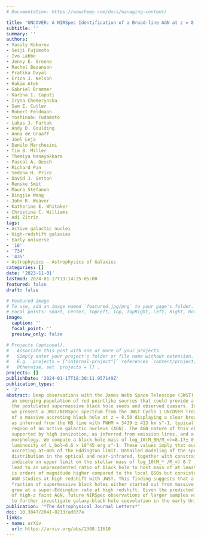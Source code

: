 ```yaml
---
# Documentation: https://wowchemy.com/docs/managing-content/

title: 'UNCOVER: A NIRSpec Identification of a Broad-line AGN at z = 8.50'
subtitle: ''
summary: ''
authors:
- Vasily Kokorev
- Seiji Fujimoto
- Ivo Labbe
- Jenny E. Greene
- Rachel Bezanson
- Pratika Dayal
- Erica J. Nelson
- Hakim Atek
- Gabriel Brammer
- Karina I. Caputi
- Iryna Chemerynska
- Sam E. Cutler
- Robert Feldmann
- Yoshinobu Fudamoto
- Lukas J. Furtak
- Andy D. Goulding
- Anna de Graaff
- Joel Leja
- Danilo Marchesini
- Tim B. Miller
- Themiya Nanayakkara
- Pascal A. Oesch
- Richard Pan
- Sedona H. Price
- David J. Setton
- Renske Smit
- Mauro Stefanon
- Bingjie Wang
- John R. Weaver
- Katherine E. Whitaker
- Christina C. Williams
- Adi Zitrin
tags:
- Active galactic nuclei
- High-redshift galaxies
- Early universe
- '16'
- '734'
- '435'
- Astrophysics - Astrophysics of Galaxies
categories: []
date: '2023-11-01'
lastmod: 2024-01-17T13:14:25-05:00
featured: false
draft: false

# Featured image
# To use, add an image named `featured.jpg/png` to your page's folder.
# Focal points: Smart, Center, TopLeft, Top, TopRight, Left, Right, BottomLeft, Bottom, BottomRight.
image:
  caption: ''
  focal_point: ''
  preview_only: false

# Projects (optional).
#   Associate this post with one or more of your projects.
#   Simply enter your project's folder or file name without extension.
#   E.g. `projects = ["internal-project"]` references `content/project/deep-learning/index.md`.
#   Otherwise, set `projects = []`.
projects: []
publishDate: '2024-01-17T18:30:11.957149Z'
publication_types:
- '2'
abstract: Deep observations with the James Webb Space Telescope (JWST) have revealed
  an emerging population of red pointlike sources that could provide a link between
  the postulated supermassive black hole seeds and observed quasars. In this work,
  we present a JWST/NIRSpec spectrum from the JWST Cycle 1 UNCOVER Treasury survey
  of a massive accreting black hole at z = 8.50 displaying a clear broad-line component
  as inferred from the Hβ line with FWHM = 3439 ± 413 km s^-1, typical of the broad-line
  region of an active galactic nucleus (AGN). The AGN nature of this object is further
  supported by high ionization, as inferred from emission lines, and a point-source
  morphology. We compute a black hole mass of log_10(M_BH/M_⊙)=8.17± 0.42 and a bolometric
  luminosity of L_bol~6.6 × 10^45 erg s^-1. These values imply that our object is
  accreting at~40% of the Eddington limit. Detailed modeling of the spectral energy
  distribution in the optical and near-infrared, together with constraints from ALMA,
  indicate an upper limit on the stellar mass of log_10(M_* /M_⊙) 8.7 , which would
  lead to an unprecedented ratio of black hole to host mass of at least~30%. This
  is orders of magnitude higher compared to the local QSOs but consistent with recent
  AGN studies at high redshift with JWST. This finding suggests that a nonnegligible
  fraction of supermassive black holes either started out from massive seeds and/or
  grew at a super-Eddington rate at high redshift. Given the predicted number densities
  of high-z faint AGN, future NIRSpec observations of larger samples will allow us
  to further investigate galaxy-black hole coevolution in the early Universe.
publication: '*The Astrophysical Journal Letters*'
doi: 10.3847/2041-8213/ad037a
links:
- name: arXiv
  url: https://arxiv.org/abs/2308.11610
---
```

